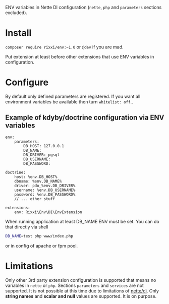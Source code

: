 ENV variables in Nette DI configuration (`nette`, `php` and `parameters` sections excluded).

# Install

`composer require rixxi/env:~1.0` or `@dev` if you are mad.

Put extension at least before other extensions that use ENV variables in configuration.

# Configure

By default only defined parameters are registered.
If you want all environment variables be available then turn `whitelist: off`..


## Example of kdyby/doctrine configuration via ENV variables

```neon
env:
	parameters:
		DB_HOST: 127.0.0.1
		DB_NAME:
		DB_DRIVER: pgsql
		DB_USERNAME:
		DB_PASSWORD:

doctrine:
	host: %env.DB_HOST%
	dbname: %env.DB_NAME%
	driver: pdo_%env.DB_DRIVER%
	username: %env.DB_USERNAME%
	password: %env.DB_PASSWORD%
	// ... other stuff

extensions:
	env: Rixxi\Env\DI\EnvExtension
```

When running application at least DB_NAME ENV must be set. You can do that directly via shell

```sh
DB_NAME=test php www/index.php
```

or in config of apache or fpm pool.

# Limitations

Only other 3rd party extension configuration is supported that means no variables in `nette` or `php`.
Sections `parameters` and `services` are not supported. It is not possible at this time due to limitations of [nette/di](https://github.com/nette/di).
Only **string names** and **scalar and null** values are supported. It is on purpose.
